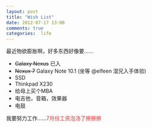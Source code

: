 ```yaml
---
layout: post
title: "Wish List"
date: 2012-07-17 13:00
comments: true
categories:  life
---
```

最近物欲膨胀啊，好多东西好像要……

* <del>Galaxy Nexus</del> 已入
* <del>Nexux 7</del> Galaxy Note 10.1 (坐等 @elfeen 湿兄入手体验)
* SSD
* Thinkpad X230
* 给母上买个MBA
* 电吉他，音箱，效果器
* 电鼓

我要努力工作……<span style="color:#e02c2c">7月份工资泡汤了擦擦擦</span>
